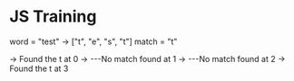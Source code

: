 # JS Training

word = "test" -> ["t", "e", "s", "t"]
match = "t"

-> Found the t at 0
-> ---No match found at 1
-> ---No match found at 2
-> Found the t at 3